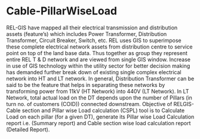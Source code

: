 # Cable-PillarWiseLoad
REL-GIS have mapped all their electrical transmission and distribution assets (feature’s)
which includes Power Transformer, Distribution Transformer, Circuit Breaker, Switch,
etc. REL uses GIS to superimpose these complete electrical network assets from
distribution centre to service point on top of the land base data. Thus together as group
they represent entire REL T & D network and are viewed from single GIS window.
Increase in use of GIS technology within the utility sector for better decision making has
demanded further break down of existing single complex electrical network into HT and
LT network. In general, Distribution Transformer can be said to be the feature that helps
in separating these networks by transforming power from 11kV (HT Network) into 440V
(LT Network). In LT Network, total actual load on the DT depends upon the number of
Pillars (in turn no. of customers (COID)) connected downstream.
Objective of RELGIS-Cable section and Pillar wise Load calculation (CSPL) tool is to
Calculate Load on each pillar (for a given DT), generate its Pillar wise Load Calculation
report i.e. (Summary report) and Cable section wise load calculation report (Detailed
Report).
